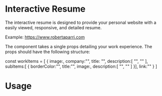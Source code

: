 # Interactive Resume
The interactive resume is designed to provide your personal website with a easily viewed, responsive, and detailed resume.

Example: https://www.robertaparri.com

The <InteractiveResume /> component takes a single props detailing your work experience.
The props should have the following structure:

const workItems = [
    {
    image:,
    company:"",
    title: "",
    description:[
      "",
      ""
    ],
    subItems:[
      {
        borderColor:"",
        title:"",
        image:,
        description:[
          "",
          ""
        ]
      }],
    link:""
  }
]

# Usage

<InteractiveResume workItems = {workItems} />
